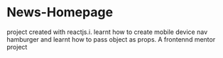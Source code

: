 # News-Homepage
project created with reactjs.i. learnt how to create mobile device nav hamburger and learnt how to pass object as props.
A frontennd mentor project

